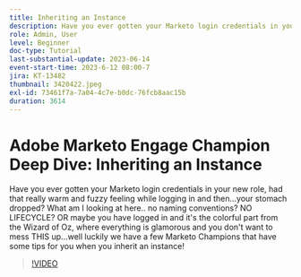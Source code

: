 ```yaml
---
title: Inheriting an Instance
description: Have you ever gotten your Marketo login credentials in your new role, had that really warm and fuzzy feeling while logging in and then...your stomach dropped? What am I looking at here.. no naming conventions? NO LIFECYCLE? OR maybe you have logged in and it's the colorful part from the Wizard of Oz, where everything is glamorous and you don't want to mess THIS up...well luckily we have a few Marketo Champions that have some tips for you when you inherit an instance!
role: Admin, User
level: Beginner
doc-type: Tutorial
last-substantial-update: 2023-06-14
event-start-time: 2023-6-12 08:00-7
jira: KT-13482
thumbnail: 3420422.jpeg
exl-id: 73461f7a-7a04-4c7e-b0dc-76fcb8aac15b
duration: 3614
---
```

# Adobe Marketo Engage Champion Deep Dive: Inheriting an Instance

Have you ever gotten your Marketo login credentials in your new role, had that really warm and fuzzy feeling while logging in and then...your stomach dropped? What am I looking at here.. no naming conventions? NO LIFECYCLE? OR maybe you have logged in and it's the colorful part from the Wizard of Oz, where everything is glamorous and you don't want to mess THIS up...well luckily we have a few Marketo Champions that have some tips for you when you inherit an instance!

>[!VIDEO](https://video.tv.adobe.com/v/3420422/?learn=on)

